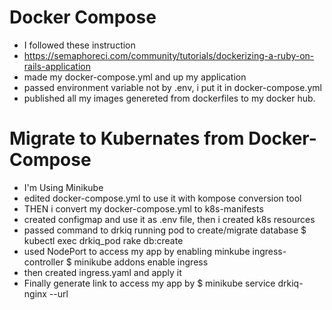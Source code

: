 # Docker Compose
- I followed these instruction
- https://semaphoreci.com/community/tutorials/dockerizing-a-ruby-on-rails-application
- made my docker-compose.yml and up my application
- passed environment variable not by .env, i put it in docker-compose.yml
- published all my images genereted from dockerfiles to my docker hub.

# Migrate to Kubernates from Docker-Compose
  
  - I'm Using Minikube
  - edited docker-compose.yml to use it with kompose conversion tool 
  - THEN i convert my docker-compose.yml to k8s-manifests 
  - created configmap and use it as .env file, then i created k8s resources
  - passed command to drkiq running pod to create/migrate database
    $ kubectl exec drkiq_pod rake db:create
  - used NodePort to access my app by enabling minkube ingress-controller 
    $ minikube addons enable ingress
  - then created ingress.yaml and apply it
  - Finally generate link to access my app by $ minikube service drkiq-nginx --url
  
  
  
  
  
